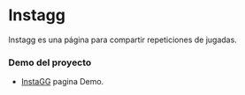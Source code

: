 # Instagg
Instagg es una página para compartir repeticiones de jugadas.

### Demo del proyecto
  - [InstaGG](http://instagg.x10.mx) pagina Demo.
